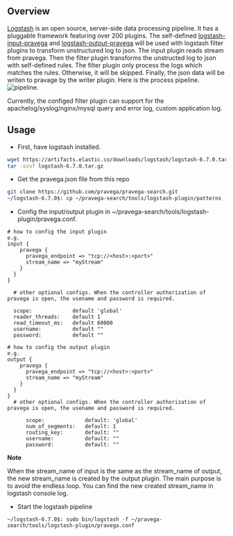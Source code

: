 ## Overview

[Logstash](https://github.com/elastic/logstash) is an open source, server-side data processing pipeline. It has a pluggable framework featuring over 200 plugins. The self-defined [logstash-input-pravega](https://github.com/pravega/logstash-input-pravega) and  [logstash-output-pravega](https://github.com/pravega/logstash-output-pravega) will be used with logstash filter plugins to transform unstructured log to json.
The input plugin reads stream from pravega. Then the filter plugin transforms the unstructed log to json with self-defined rules. The filter plugin only process the logs which matches the rules. Otherwise, it will be skipped. Finally, the json data will be writen to pravage by the writer plugin. Here is the process pipeline.
![pipeline](/home/yaol7/Downloads/pipeline.png  "pipeline").

Currently, the configed filter plugin can support for the apachelog/syslog/nginx/mysql query and error log, custom application log.


## Usage
- First, have logstash installed.
```sh
wget https://artifacts.elastic.co/downloads/logstash/logstash-6.7.0.tar.gz
tar -xzvf logstash-6.7.0.tar.gz
```
- Get the pravega.json file from this repo
```sh
git clone https://github.com/pravega/pravega-search.git
~/logstash-6.7.0$: cp ~/pravega-search/tools/logstash-plugin/patterns .
```
- Config the input/output plugin in ~/pravega-search/tools/logstash-plugin/pravega.conf.
```
# how to config the input plugin
e.g.
input {
    pravega {
      pravega_endpoint => "tcp://<host>:<port>"
      stream_name => "myStream"
    }
  }
}

  # other optional configs. When the controller authorization of pravega is open, the usename and password is required.

  scope:             default 'global'
  reader_threads:    default 1
  read_timeout_ms:   default 60000
  username:          default ""
  password:          default ""

```
```
# how to config the output plugin
e.g.
output {
    pravega {
      pravega_endpoint => "tcp://<host>:<port>"
      stream_name => "myStream"
    }
  }
}
  # other optional configs. When the controller authorization of pravega is open, the usename and password is required.

      scope:             default: 'global'
      num_of_segments:   default: 1
      routing_key:       default: ""
      username:          default: ""
      password:          default: ""
```
**Note**

 When the stream_name of input is the same as the stream_name of output, the new stream_name is created by the output plugin. The main purpose is to avoid the endless loop. You can find the new created stream_name in logstash console log.

- Start the logstash pipeline
```
~/logstash-6.7.0$: sudo bin/logstash -f ~/pravega-search/tools/logstash-plugin/pravega.conf
```
